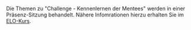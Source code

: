 Die Themen zu "Challenge - Kennenlernen der Mentees" werden in einer Präsenz-Sitzung behandelt. Nähere Infomrationen hierzu erhalten Sie im [ELO-Kurs](https://elearning.oth-regensburg.de).